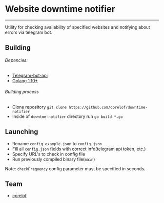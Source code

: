 # Website downtime notifier

---

Utility for checking availability of specified websites and notifying about
errors via telegram bot.

## Building

###### Depencies:
* [Telegram-bot-api](https://github.com/go-telegram-bot-api/telegram-bot-api)
* [Golang 1.10+](https://golang.org/)

###### Building process
* Clone repository `git clone https://github.com/corelof/downtime-notifier`
* Inside of `downtme-notifier` directory run `go build *.go`

## Launching

* Rename `config_example.json` to `config.json`
* Fill all `config.json` fields with correct info(telegram api token, etc.)
* Specify URL's to check in config file
* Run previously compiled binary file(`main`)

Note: `checkFrequency` config parameter must be specified in seconds.

## Team

* [corelof](https://github.com/corelof)
